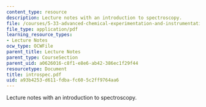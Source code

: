 ```yaml
---
content_type: resource
description: Lecture notes with an introduction to spectroscopy.
file: /courses/5-33-advanced-chemical-experimentation-and-instrumentation-fall-2007/a93b4253d611fdbafc605c2ff9764aa6_introspec.pdf
file_type: application/pdf
learning_resource_types:
- Lecture Notes
ocw_type: OCWFile
parent_title: Lecture Notes
parent_type: CourseSection
parent_uid: a0626016-c8f1-e8e6-ab42-386ec1f29f44
resourcetype: Document
title: introspec.pdf
uid: a93b4253-d611-fdba-fc60-5c2ff9764aa6
---
```

Lecture notes with an introduction to spectroscopy.

